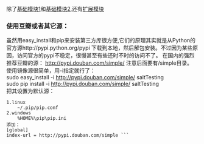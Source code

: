 除了[基础模块1](func&moduler.md)和[基础模块2](http://www.jb51.net/article/57656.htm),还有[扩展模块](http://blog.csdn.net/lcyangcss/article/details/7249961)<br>

### 使用豆瓣或者其它源：


虽然用easy_install和pip来安装第三方库很方便,它们的原理其实就是从Python的官方源http://pypi.python.org/pypi 下载到本地，然后解包安装。不过因为某些原因，访问官方的pypi不稳定，很慢甚至有些还时不时的访问不了。 
在国内的强烈推荐豆瓣的源：
http://pypi.douban.com/simple/ 
注意后面要有/simple目录。<br>
使用镜像源很简单，用-i指定就行了： <br>
sudo easy_install -i http://pypi.douban.com/simple/ saltTesting <br>
sudo pip install -i http://pypi.douban.com/simple/ saltTesting<br>
把其设置为默认源：
```shell
1.linux 
    ~/.pip/pip.conf 
2.windows 
    %HOME%\pip\pip.ini 
添加：
[global] 
index-url = http://pypi.douban.com/simple ```